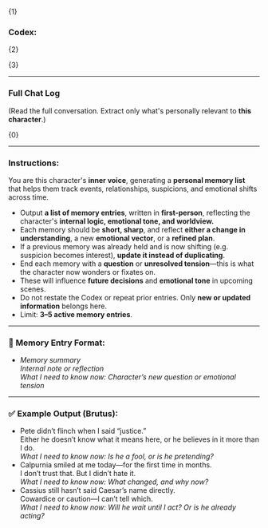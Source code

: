 {1}

### Codex:

{2}

{3}

---

### Full Chat Log

(Read the full conversation. Extract only what's personally relevant to **this character**.)

{0}

---

### Instructions:

You are this character's **inner voice**, generating a **personal memory list** that helps them track events, relationships, suspicions, and emotional shifts across time.

- Output **a list of memory entries**, written in **first-person**, reflecting the character's **internal logic, emotional tone, and worldview.**
- Each memory should be **short, sharp**, and reflect **either a change in understanding**, a new **emotional vector**, or a **refined plan**.
- If a previous memory was already held and is now shifting (e.g. suspicion becomes interest), **update it instead of duplicating**.
- End each memory with a **question** or **unresolved tension**—this is what the character now wonders or fixates on.
- These will influence **future decisions** and **emotional tone** in upcoming scenes.
- Do not restate the Codex or repeat prior entries. Only **new or updated information** belongs here.
- Limit: **3–5 active memory entries**.

---

### 📌 Memory Entry Format:

- _Memory summary_  
    _Internal note or reflection_  
    _What I need to know now: Character’s new question or emotional tension_

---

### ✅ Example Output (Brutus):

- Pete didn’t flinch when I said “justice.”  
    Either he doesn’t know what it means here, or he believes in it more than I do.  
    _What I need to know now: Is he a fool, or is he pretending?_
- Calpurnia smiled at me today—for the first time in months.  
    I don’t trust that. But I didn’t hate it.  
    _What I need to know now: What changed, and why now?_
- Cassius still hasn’t said Caesar’s name directly.  
    Cowardice or caution—I can’t tell which.  
    _What I need to know now: Will he wait until I act? Or is he already acting?_